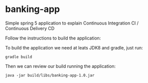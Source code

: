 # banking-app

Simple spring 5 application to explain Continuous Integration CI / Continuous Delivery CD 

Follow the instructions to build the application:

To build the application we need at leats JDK8 and gradle, just run:

``
gradle build
``

Then we can review our build running the application:

``
java -jar build/libs/banking-app-1.0.jar
``


